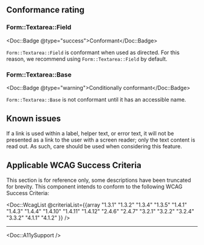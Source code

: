 ## Conformance rating

### Form::Textarea::Field

<Doc::Badge @type="success">Conformant</Doc::Badge>

`Form::Textarea::Field` is conformant when used as directed. For this reason, we recommend using `Form::Textarea::Field` by default.

### Form::Textarea::Base

<Doc::Badge @type="warning">Conditionally conformant</Doc::Badge>

`Form::Textarea::Base` is not conformant until it has an accessible name. 

## Known issues

If a link is used within a label, helper text, or error text, it will not be presented as a link to the user with a screen reader; only the text content is read out. As such, care should be used when considering this feature.

## Applicable WCAG Success Criteria

This section is for reference only, some descriptions have been truncated for brevity. This component intends to conform to the following WCAG Success Criteria:

<Doc::WcagList @criteriaList={{array "1.3.1" "1.3.2" "1.3.4" "1.3.5" "1.4.1" "1.4.3" "1.4.4" "1.4.10" "1.4.11" "1.4.12" "2.4.6" "2.4.7" "3.2.1" "3.2.2" "3.2.4" "3.3.2" "4.1.1" "4.1.2" }} />

---

<Doc::A11ySupport />

